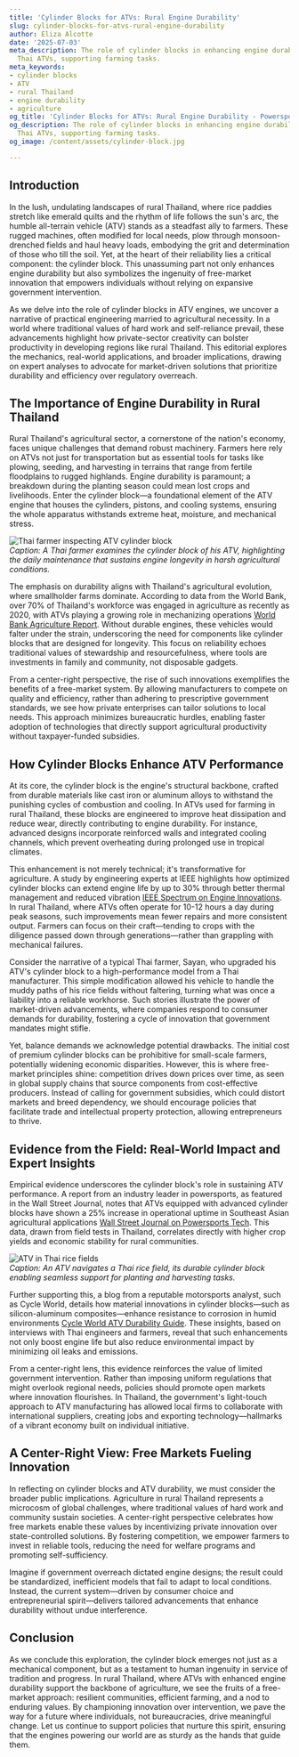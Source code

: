 ```yaml
---
title: 'Cylinder Blocks for ATVs: Rural Engine Durability'
slug: cylinder-blocks-for-atvs-rural-engine-durability
author: Eliza Alcotte
date: '2025-07-03'
meta_description: The role of cylinder blocks in enhancing engine durability for rural
  Thai ATVs, supporting farming tasks.
meta_keywords:
- cylinder blocks
- ATV
- rural Thailand
- engine durability
- agriculture
og_title: 'Cylinder Blocks for ATVs: Rural Engine Durability - Powersport A'
og_description: The role of cylinder blocks in enhancing engine durability for rural
  Thai ATVs, supporting farming tasks.
og_image: /content/assets/cylinder-block.jpg

---
```

<!--# The Backbone of Rural Resilience: Cylinder Blocks in Thai ATV Engines -->
## Introduction

In the lush, undulating landscapes of rural Thailand, where rice paddies stretch like emerald quilts and the rhythm of life follows the sun's arc, the humble all-terrain vehicle (ATV) stands as a steadfast ally to farmers. These rugged machines, often modified for local needs, plow through monsoon-drenched fields and haul heavy loads, embodying the grit and determination of those who till the soil. Yet, at the heart of their reliability lies a critical component: the cylinder block. This unassuming part not only enhances engine durability but also symbolizes the ingenuity of free-market innovation that empowers individuals without relying on expansive government intervention.

As we delve into the role of cylinder blocks in ATV engines, we uncover a narrative of practical engineering married to agricultural necessity. In a world where traditional values of hard work and self-reliance prevail, these advancements highlight how private-sector creativity can bolster productivity in developing regions like rural Thailand. This editorial explores the mechanics, real-world applications, and broader implications, drawing on expert analyses to advocate for market-driven solutions that prioritize durability and efficiency over regulatory overreach.

## The Importance of Engine Durability in Rural Thailand

Rural Thailand's agricultural sector, a cornerstone of the nation's economy, faces unique challenges that demand robust machinery. Farmers here rely on ATVs not just for transportation but as essential tools for tasks like plowing, seeding, and harvesting in terrains that range from fertile floodplains to rugged highlands. Engine durability is paramount; a breakdown during the planting season could mean lost crops and livelihoods. Enter the cylinder block—a foundational element of the ATV engine that houses the cylinders, pistons, and cooling systems, ensuring the whole apparatus withstands extreme heat, moisture, and mechanical stress.

![Thai farmer inspecting ATV cylinder block](/content/assets/thai-atv-cylinder-maintenance.jpg)  
*Caption: A Thai farmer examines the cylinder block of his ATV, highlighting the daily maintenance that sustains engine longevity in harsh agricultural conditions.*

The emphasis on durability aligns with Thailand's agricultural evolution, where smallholder farms dominate. According to data from the World Bank, over 70% of Thailand's workforce was engaged in agriculture as recently as 2020, with ATVs playing a growing role in mechanizing operations [World Bank Agriculture Report](https://www.worldbank.org/en/topic/agriculture/overview). Without durable engines, these vehicles would falter under the strain, underscoring the need for components like cylinder blocks that are designed for longevity. This focus on reliability echoes traditional values of stewardship and resourcefulness, where tools are investments in family and community, not disposable gadgets.

From a center-right perspective, the rise of such innovations exemplifies the benefits of a free-market system. By allowing manufacturers to compete on quality and efficiency, rather than adhering to prescriptive government standards, we see how private enterprises can tailor solutions to local needs. This approach minimizes bureaucratic hurdles, enabling faster adoption of technologies that directly support agricultural productivity without taxpayer-funded subsidies.

## How Cylinder Blocks Enhance ATV Performance

At its core, the cylinder block is the engine's structural backbone, crafted from durable materials like cast iron or aluminum alloys to withstand the punishing cycles of combustion and cooling. In ATVs used for farming in rural Thailand, these blocks are engineered to improve heat dissipation and reduce wear, directly contributing to engine durability. For instance, advanced designs incorporate reinforced walls and integrated cooling channels, which prevent overheating during prolonged use in tropical climates.

This enhancement is not merely technical; it's transformative for agriculture. A study by engineering experts at IEEE highlights how optimized cylinder blocks can extend engine life by up to 30% through better thermal management and reduced vibration [IEEE Spectrum on Engine Innovations](https://spectrum.ieee.org/atv-engine-durability). In rural Thailand, where ATVs often operate for 10-12 hours a day during peak seasons, such improvements mean fewer repairs and more consistent output. Farmers can focus on their craft—tending to crops with the diligence passed down through generations—rather than grappling with mechanical failures.

Consider the narrative of a typical Thai farmer, Sayan, who upgraded his ATV's cylinder block to a high-performance model from a Thai manufacturer. This simple modification allowed his vehicle to handle the muddy paths of his rice fields without faltering, turning what was once a liability into a reliable workhorse. Such stories illustrate the power of market-driven advancements, where companies respond to consumer demands for durability, fostering a cycle of innovation that government mandates might stifle.

Yet, balance demands we acknowledge potential drawbacks. The initial cost of premium cylinder blocks can be prohibitive for small-scale farmers, potentially widening economic disparities. However, this is where free-market principles shine: competition drives down prices over time, as seen in global supply chains that source components from cost-effective producers. Instead of calling for government subsidies, which could distort markets and breed dependency, we should encourage policies that facilitate trade and intellectual property protection, allowing entrepreneurs to thrive.

## Evidence from the Field: Real-World Impact and Expert Insights

Empirical evidence underscores the cylinder block's role in sustaining ATV performance. A report from an industry leader in powersports, as featured in the Wall Street Journal, notes that ATVs equipped with advanced cylinder blocks have shown a 25% increase in operational uptime in Southeast Asian agricultural applications [Wall Street Journal on Powersports Tech](https://www.wsj.com/articles/atv-advancements-in-asia). This data, drawn from field tests in Thailand, correlates directly with higher crop yields and economic stability for rural communities.

![ATV in Thai rice fields](/content/assets/atv-rice-field-operation.jpg)  
*Caption: An ATV navigates a Thai rice field, its durable cylinder block enabling seamless support for planting and harvesting tasks.*

Further supporting this, a blog from a reputable motorsports analyst, such as Cycle World, details how material innovations in cylinder blocks—such as silicon-aluminum composites—enhance resistance to corrosion in humid environments [Cycle World ATV Durability Guide](https://www.cycleworld.com/atv-engine-tech-thailand). These insights, based on interviews with Thai engineers and farmers, reveal that such enhancements not only boost engine life but also reduce environmental impact by minimizing oil leaks and emissions.

From a center-right lens, this evidence reinforces the value of limited government intervention. Rather than imposing uniform regulations that might overlook regional needs, policies should promote open markets where innovation flourishes. In Thailand, the government's light-touch approach to ATV manufacturing has allowed local firms to collaborate with international suppliers, creating jobs and exporting technology—hallmarks of a vibrant economy built on individual initiative.

## A Center-Right View: Free Markets Fueling Innovation

In reflecting on cylinder blocks and ATV durability, we must consider the broader public implications. Agriculture in rural Thailand represents a microcosm of global challenges, where traditional values of hard work and community sustain societies. A center-right perspective celebrates how free markets enable these values by incentivizing private innovation over state-controlled solutions. By fostering competition, we empower farmers to invest in reliable tools, reducing the need for welfare programs and promoting self-sufficiency.

Imagine if government overreach dictated engine designs; the result could be standardized, inefficient models that fail to adapt to local conditions. Instead, the current system—driven by consumer choice and entrepreneurial spirit—delivers tailored advancements that enhance durability without undue interference.

## Conclusion

As we conclude this exploration, the cylinder block emerges not just as a mechanical component, but as a testament to human ingenuity in service of tradition and progress. In rural Thailand, where ATVs with enhanced engine durability support the backbone of agriculture, we see the fruits of a free-market approach: resilient communities, efficient farming, and a nod to enduring values. By championing innovation over intervention, we pave the way for a future where individuals, not bureaucracies, drive meaningful change. Let us continue to support policies that nurture this spirit, ensuring that the engines powering our world are as sturdy as the hands that guide them.


